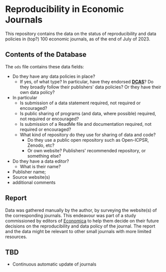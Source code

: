 # Reproducibility in Economic Journals

This repository contains the data on the status of reproducibility and data policies in (top?) 100 economic journals, as of the end of July of 2023.

## Contents of the Database
The ```ods``` file contains these data fields:
- Do they have any data policies in place?
   - If yes, of what type? In particular, have they endorsed [**DCAS**](https://github.com/social-science-data-editors/DCAS)? Do they broadly follow their publishers' data policies? Or they have their own data policy?
- In particular
   - Is submission of a data statement required, not required or encouraged?
   - Is public sharing of programs (and data, where possible) required, not required or encouraged?
   - Is submission of a ReadMe file and documentation required, not required or encouraged?
   - What kind of repository do they use for sharing of data and code?
      - Do they use a public open repository such as Open-ICPSR, Zenodo, etc?
      - Or own website? Publishers' recommended repository, or something else?
- Do they have a data editor?
   - What is their name?
- Publisher name;
- Source website(s)
- additional comments

## Report

Data was gathered manually by the author, by surveying the website(s) of the corresponding journals. This endeavour was part of a study commissioned by editors of [Economica](https://www.lse.ac.uk/economics/about-us/economica) to help them decide on their future decisions on the reproducibility and data policy of the journal. The report and the data might be relevant to other small journals with more limited resources. 

## TBD

- Continuous automatic update of journals
